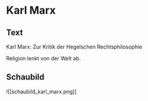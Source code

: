 # Karl Marx
## Text

Karl Marx: Zur Kritik der Hegelschen Rechtsphilosophie

Religion lenkt von der Welt ab.

## Schaubild

![[schaubild_karl_marx.png]]